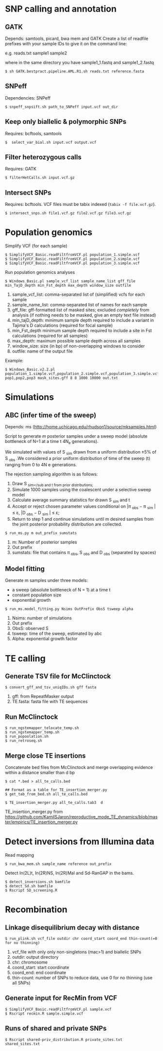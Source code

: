 # SNP calling and annotation

## GATK
Depends: samtools, picard, bwa mem and GATK
Create a list of readfile prefixes with your sample IDs to give it on the command line: 

e.g. reads.txt
sample1
sample2

where in the same directory you have sample1_1.fastq and sample1_2.fastq

```
$ sh GATK.bestpract.pipeline.AML.R1.sh reads.txt reference.fasta
```

## SNPeff

Dependencies: SNPeff
```
$ snpeff_snpsift.sh path_to_SNPeff input.vcf out_dir
```

## Keep only biallelic & polymorphic SNPs

 Requires: bcftools, samtools


```
$  select_var_bial.sh input.vcf output.vcf
```

## Filter heterozygous calls

Requires: GATK

```
$ filterHetCalls.sh input.vcf.gz
```

## Intersect SNPs 

 Requires: bcftools. 
 VCF files must be tabix indexed (`tabix -f file.vcf.gz`). 

```
$ intersect_snps.sh file1.vcf.gz file2.vcf.gz file3.vcf.gz 
```

# Population genomics

Simplify VCF (for each sample)

```
$ SimplifyVCF_Basic.readFiltfromVCF.pl population_1.simple.vcf
$ SimplifyVCF_Basic.readFiltfromVCF.pl population_2.simple.vcf
$ SimplifyVCF_Basic.readFiltfromVCF.pl population_3.simple.vcf
```

Run population genomics analyses

```
$ Windows_Basic.pl sample_vcf_list sample_name_list gff_file min_TajD_depth min_Fst_depth max_depth window_size outfile
```
1. sample_vcf_list: comma-separated list of (simplified) vcfs for each sample
2. sample_name_list: comma-separated list of names for each sample
3. gff_file: gff-formatted list of masked sites; excluded *completely* from analysis (if nothing needs to be masked, give an empty text file instead)
4. min_tajD_depth:  minimum sample depth required to include a variant in Tajima's D calculations (required for focal sample)
5. min_Fst_depth minimum sample depth required to include a site in Fst calculations (required for all samples)
6. max_depth: maximum possible sample depth across all samples
7. window_size: size (in bp) of non-overlapping windows to consider
8. outfile: name of the output file


Example:

```
$ Windows_Basic.v2.2.pl population_1.simple.vcf,population_2.simple.vcf,population_3.simple.vcf pop1,pop2,pop3 mask_sites.gff 8 8 1000 10000 out.txt
```

# Simulations

## ABC (infer time of the sweep)

Depends: ms (http://home.uchicago.edu/rhudson1/source/mksamples.html)

Script to generate *m* posterior samples under a sweep model (absolute bottleneck of N=1 at a time t 4N<sub>e</sub> generations). 

We simulated with values of S <sub>sim</sub> drawn from a uniform distribution ±5% of S <sub>obs</sub> .We considered a prior uniform distribution of time of the sweep (t) ranging from 0 to 4N e generations. 

The rejection sampling algorithm is as follows: 
1.  Draw S <sub>sim</sub and t from prior distributions; 
2. Simulate 1000 samples using the coalescent under a selective sweep model
3. Calculate average summary statistics for drawn S <sub>sim</sub> and t
4. Accept or reject chosen parameter values conditional on |π <sub>obs</sub> − π <sub>sim</sub> | ≤ ε, |D <sub>obs</sub> − D <sub>sim</sub> | ≤ ε;
5. Return to step 1 and continue simulations until m desired samples from the joint posterior probability distribution are collected.

```
$ run_ms.py m out_prefix sumstats

```
1. m: Number of posterior samples
2. Out prefix
3. sumstats: file that contains π <sub>obs</sub>, S <sub>obs</sub> and D <sub>obs</sub> (separated by spaces)

## Model fitting

Generate m samples under three models:
- a sweep (absolute bottleneck of N = 1) at a time t
- constant population size
- exponential growth

```
$ run_ms.model_fitting.py Nsims OutPrefix ObsS tsweep alpha
```

1. Nsims: number of simulations
2. Out prefix
3. ObsS: observed S
4. tsweep: time of the sweep, estimated by abc
5. Alpha: exponential growth factor

# TE calling

## Generate TSV file for McClinctock

```
$ convert_gff_and_tsv_uniqIDs.sh gff fasta
```

1. gff: from RepeatMasker output
2. TE.fasta: fasta file with TE sequences

## Run McClinctock

```
$ run_ngstemapper_telocate_temp.sh
$ run_ngstemapper_temp.sh 
$ run_popoolation.sh
$ run_retroseq.sh
```
## Merge close TE insertions

Concatenate bed files from McClinctock and merge overlapping evidence within a distance smaller than d bp

```
$ cat *.bed > all_te_calls.bed

## Format as a table for TE_insertion_merger.py
$ get_tab_from_bed.sh all_te_calls.bed

$ TE_insertion_merger.py all_te_calls.tab3  d
```
TE_insertion_merger.py from https://github.com/KamilSJaron/reproductive_mode_TE_dynamics/blob/master/empirics/TE_insertion_merger.py

# Detect inversions from Illumina data

Read mapping

```
$ run_bwa_mem.sh sample_name reference out_prefix
```

Detect In(2L)t, In(2R)NS, In(2R)Mal and Sd-RanGAP in the bams. 

```
$ detect_inversions.sh bamfile
$ detect_Sd.sh bamfile
$ Rscript SD_screening.R
```

# Recombination

## Linkage disequilibrium decay with distance

```
$ run_plink.sh vcf_file outdir chr coord_start coord_end thin-count(=0 for no thinning)
```
1. vcf_file with only only non-singletons (mac>1) and biallelic SNPs
2. outdir: output directory
3. chr: chromosome
4. coord_start: start coordinate
5. coord_end: end coordinate
6. thin-count: number of SNPs to reduce data, use 0 for no thinning (use all SNPs)

## Generate input for RecMin from VCF

```
$ SimplifyVCF_Basic.readFiltfromVCF.pl sample.vcf
$ Rscript recmin.R sample.simple.vcf
```

## Runs of shared and private SNPs

```
$ Rscript shared-priv_distribution.R private_sites.txt shared_sites.txt
```
